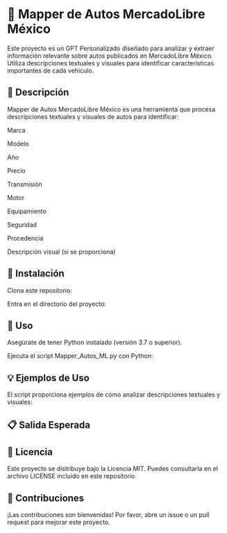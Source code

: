 # 🚗 Mapper de Autos MercadoLibre México

Este proyecto es un GPT Personalizado diseñado para analizar y extraer información relevante sobre autos publicados en MercadoLibre México. Utiliza descripciones textuales y visuales para identificar características importantes de cada vehículo.

## 📖 Descripción

Mapper de Autos MercadoLibre México es una herramienta que procesa descripciones textuales y visuales de autos para identificar:

Marca

Modelo

Año

Precio

Transmisión

Motor

Equipamiento

Seguridad

Procedencia

Descripción visual (si se proporciona)

## 📂 Instalación

Clona este repositorio:

Entra en el directorio del proyecto:

## 📌 Uso

Asegúrate de tener Python instalado (versión 3.7 o superior).

Ejecuta el script Mapper_Autos_ML.py con Python:

## 💡 Ejemplos de Uso

El script proporciona ejemplos de cómo analizar descripciones textuales y visuales:

## 📋 Salida Esperada

## 📄 Licencia

Este proyecto se distribuye bajo la Licencia MIT. Puedes consultarla en el archivo LICENSE incluido en este repositorio.

## 🤝 Contribuciones

¡Las contribuciones son bienvenidas! Por favor, abre un issue o un pull request para mejorar este proyecto.


